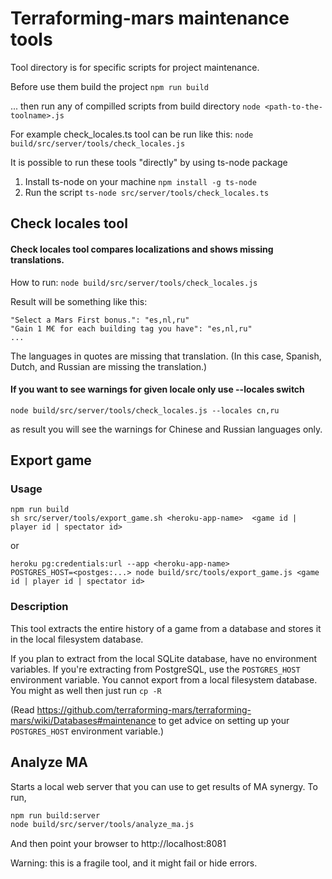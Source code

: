 # Terraforming-mars maintenance tools

Tool directory is for specific scripts for project maintenance.

Before use them build the project `npm run build`

... then run any of compilled scripts from build directory `node <path-to-the-toolname>.js`

For example check_locales.ts tool can be run like this: `node build/src/server/tools/check_locales.js`

It is possible to run these tools "directly" by using ts-node package

1. Install ts-node on your machine `npm install -g ts-node`
2. Run the script `ts-node src/server/tools/check_locales.ts`

## Check locales tool

#### Check locales tool compares localizations and shows missing translations.

How to run: `node build/src/server/tools/check_locales.js`

Result will be something like this:
```
"Select a Mars First bonus.": "es,nl,ru"
"Gain 1 M€ for each building tag you have": "es,nl,ru"
...
```
The languages in quotes are missing that translation. (In this case, Spanish, Dutch, and Russian are missing the translation.)


#### If you want to see warnings for given locale only use --locales switch

`node build/src/server/tools/check_locales.js --locales cn,ru`

as result you will see the warnings for Chinese and Russian languages only.

## Export game

### Usage

```
npm run build
sh src/server/tools/export_game.sh <heroku-app-name>  <game id | player id | spectator id>
```

or

```
heroku pg:credentials:url --app <heroku-app-name>
POSTGRES_HOST=<postges:...> node build/src/tools/export_game.js <game id | player id | spectator id>
```

### Description
This tool extracts the entire history of a game from a database and stores it in the local filesystem database.

If you plan to extract from the local SQLite database, have no environment variables. If you're extracting
from PostgreSQL, use the `POSTGRES_HOST` environment variable. You cannot export from a local filesystem database.
You might as well then just run `cp -R`

(Read https://github.com/terraforming-mars/terraforming-mars/wiki/Databases#maintenance
to get advice on setting up your `POSTGRES_HOST` environment variable.)

## Analyze MA

Starts a local web server that you can use to get results of MA synergy. To run,

```sh
npm run build:server
node build/src/server/tools/analyze_ma.js
```

And then point your browser to http://localhost:8081

Warning: this is a fragile tool, and it might fail or hide errors.
